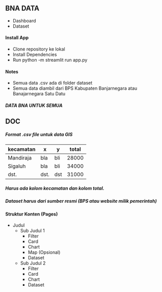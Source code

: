 ## BNA DATA
- Dashboard
- Dataset

#### Install App
- Clone repository ke lokal
- Install Dependencies
- Run python -m streamlit run app.py

#### Notes
- Semua data .csv ada di folder dataset
- Semua data diambil dari BPS Kabupaten Banjarnegara atau Banajarnegara Satu Datu
##### DATA BNA UNTUK SEMUA

## DOC
#####  Format .csv file untuk data GIS
| kecamatan  | x          | y          | total  |
|------------|------------|------------|--------|
| Mandiraja  | bla        | bli        | 28000  |
| Sigaluh    | bla        | bli        | 34000  |
| dst.       | dst.       | dst        | 31000  |

##### Harus ada kolom kecamatan dan kolom total.
##### Dataset harus dari sumber resmi (BPS atau website milik pemerintah)

#### Struktur Konten (Pages)
- Judul
    - Sub Judul 1
        - Filter
        - Card
        - Chart
        - Map (Opsional)
        - Dataset
    - Sub Judul 2
        - Filter
        - Card
        - Chart
        - Dataset
